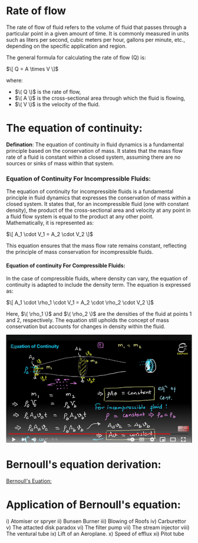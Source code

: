 # Rate of flow
The rate of flow of fluid refers to the volume of fluid that passes through a particular point in a given amount of time. It is commonly measured in units such as liters per second, cubic meters per hour, gallons per minute, etc., depending on the specific application and region.

The general formula for calculating the rate of flow (Q) is:

$\[ Q = A \times V \]$

where:
- $\( Q \)$ is the rate of flow,
- $\( A \)$ is the cross-sectional area through which the fluid is flowing,
- $\( V \)$ is the velocity of the fluid.


# The equation of continuity: 

**Defination**:
The equation of continuity in fluid dynamics is a fundamental principle based on the conservation of mass. It states that the mass flow rate of a fluid is constant within a closed system, assuming there are no sources or sinks of mass within that system. 

### Equation of Continuity For Incompressible Fluids:

The equation of continuity for incompressible fluids is a fundamental principle in fluid dynamics that expresses the conservation of mass within a closed system. It states that, for an incompressible fluid (one with constant density), the product of the cross-sectional area and velocity at any point in a fluid flow system is equal to the product at any other point. Mathematically, it is represented as:

$\[ A_1 \cdot V_1 = A_2 \cdot V_2 \]$

This equation ensures that the mass flow rate remains constant, reflecting the principle of mass conservation for incompressible fluids.

#### Equation of continuity For Compressible Fluids:

In the case of compressible fluids, where density can vary, the equation of continuity is adapted to include the density term. The equation is expressed as:

$\[ A_1 \cdot \rho_1 \cdot V_1 = A_2 \cdot \rho_2 \cdot V_2 \]$

Here, $\( \rho_1 \)$ and $\( \rho_2 \)$ are the densities of the fluid at points 1 and 2, respectively. The equation still upholds the concept of mass conservation but accounts for changes in density within the fluid.

![ans - example](/Academic/photo/hydrodynamics01.png)


# Bernoull's equation derivation: 

[Bernoull's Euation:](https://byjus.com/physics/bernoullis-principle/)


# Application of Bernoull's equation: 

i) Atomiser or spryer
ii) Bunsen Burner
iii) Blowing of Roofs
iv) Carburettor
v) The attacted disk paradox
vi) The filter pump
vii) The stream injector
viii) The ventural tube 
ix) Lift of an Aeroplane.
x) Speed of efflux 
xi) Pitot tube 
